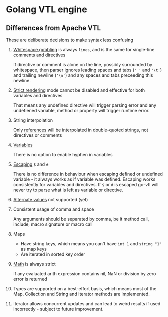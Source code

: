 # Golang VTL engine
## Differences from Apache VTL
These are deliberate decisions to make syntax less confusing
1. [Whitespace gobbling](http://velocity.apache.org/engine/devel/developer-guide.html#space-gobbling) is always `lines`, and is the same for single-line comments and directives

   If directive or comment is alone on the line, possibly surrounded by whitespace, then parser ignores leading spaces and tabs (`' '` and `'\t'`) and trailing newline (`'\n'`) and any spaces and tabs preceeding this newline.
2. [Strict rendering](https://velocity.apache.org/engine/devel/user-guide.html#strict-rendering-mode) mode cannot be disabled and effective for both variables and directives

   That means any undefined directive will trigger parsing error and any undefiened variable, method or property will trigger runtime error.
3. String interpolation

   Only [references](https://velocity.apache.org/engine/devel/user-guide.html#references) will be interpolated in double-quoted strings, not directives or comments
4. [Variables](https://velocity.apache.org/engine/devel/user-guide.html#variables)

   There is no option to enable hyphen in variables
5. [Escaping](https://velocity.apache.org/engine/devel/user-guide.html#getting-literal) `$` and `#`

   There is no difference in behaviour when escaping defined or undefined variable - it always works as if variable was defined. Escaping works consistently for variables and directives. If `$` or `#` is escaped go-vtl will never try to parse what is left as variable or directive.
6. [Alternate values](https://velocity.apache.org/engine/devel/user-guide.html#alternate-values) not supported (yet)

7. Consistent usage of comma and space

   Any arguments should be separated by comma, be it method call, include, macro signature or macro call
8. Maps

   - Have string keys, which means you can't have `int 1` and `string "1"` as map keys
   - Are iterated in sorted key order
9. [Math](https://velocity.apache.org/engine/devel/configuration.html#math) is always strict

   If any evaluated arith expression contains nil, NaN or division by zero error is returned
10. Types are supported on a best-effort basis, which means most of the Map, Collection and String and Iterator methods are implemented.
11. Iterator allows concurrent updates and can lead to weird results if used incorrectly - subject to future improvement.
